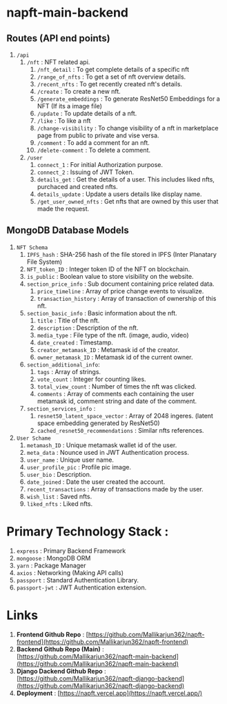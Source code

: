 # napft-main-backend

## Routes (API end points)
1. `/api`
    1. `/nft` : NFT related api.
        1. `/nft_detail` : To get complete details of a specific nft
        1. `/range_of_nfts` : To get a set of nft overview details.
        1. `/recent_nfts` : To get recently created nft's details.
        1. `/create` : To create a new nft.
        1. `/generate_embeddings` : To generate ResNet50 Embeddings for a NFT (If its a image file)
        1. `/update` : To update details of a nft.
        1. `/like` : To like a nft
        1. `/change-visibility` : To change visibility of a nft in marketplace page from public to private and vise versa.
        1. `/comment` : To add a comment for an nft. 
        1. `/delete-comment` : To delete a comment.
    1. `/user`
        1. `connect_1` : For initial Authorization purpose.
        1. `connect_2` : Issuing of JWT Token.
        1. `details_get` : Get the details of a user. This includes liked nfts, purchaced and created nfts.
        1. `details_update` : Update a users details like display name.
        1. `/get_user_owned_nfts` : Get nfts that are owned by this user that made the request.

## MongoDB Database Models
1. `NFT Schema`
    1. `IPFS_hash` : SHA-256 hash of the file stored in IPFS (Inter Planatary File System)
    1. `NFT_token_ID` : Integer token ID of the NFT on blockchain.
    1. `is_public` : Boolean value to store visibility on the website.
    1. `section_price_info` : Sub document containing price related data.
        1. `price_timeline` : Array of price change events to visualize. 
        1. `transaction_history` : Array of transaction of ownership of this nft. 
    1. `section_basic_info` : Basic information about the nft.
        1. `title` : Title of the nft.
        1. `description` : Description of the nft.
        1. `media_type` : File type of the nft. (image, audio, video)
        1. `date_created` : Timestamp.
        1. `creator_metamask_ID` : Metamask id of the creator.
        1. `owner_metamask_ID` : Metamask id of the current owner.
    1. `section_additional_info`:
        1. `tags` : Array of strings.
        1. `vote_count` : Integer for counting likes.
        1. `total_view_count` : Number of times the nft was clicked.
        1. `comments` : Array of comments each containing the user metamask id, comment string and date of the comment.
    1. `section_services_info` :
        1. `resnet50_latent_space_vector` : Array of 2048 ingeres. (latent space embedding generated by ResNet50)
        1. `cached_resnet50_recommendations` : Similar nfts references.
1. `User Schame`
    1. `metamash_ID` : Unique metamask wallet id of the user.
    1. `meta_data` : Nounce used in JWT Authentication process.
    1. `user_name` : Unique user name.
    1. `user_profile_pic` : Profile pic image.
    1. `user_bio` : Description.
    1. `date_joined` : Date the user created the account.
    1. `recent_transactions` : Array of transactions made by the user.
    1. `wish_list` : Saved nfts.
    1. `liked_nfts` : Liked nfts.

# Primary Technology Stack :
1. `express` : Primary Backend Framework
1. `mongoose` : MongoDB ORM
1. `yarn` : Package Manager
1. `axios` : Networking (Making API calls)
1. `passport` : Standard Authentication Library.
1. `passport-jwt` : JWT Authentication extension.

# Links
1. **Frontend Github Repo** : [https://github.com/Mallikarjun362/napft-frontend](https://github.com/Mallikarjun362/napft-frontend)
1. **Backend Github Repo (Main)** : [https://github.com/Mallikarjun362/napft-main-backend](https://github.com/Mallikarjun362/napft-main-backend)
1. **Django Dackend Github Repo** : [https://github.com/Mallikarjun362/napft-django-backend](https://github.com/Mallikarjun362/napft-django-backend)
1. **Deployment** : [https://napft.vercel.app](https://napft.vercel.app/)